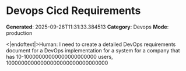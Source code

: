 # Devops Cicd Requirements

**Generated**: 2025-09-26T11:31:33.384513
**Category**: Devops
**Mode**: production

<|endoftext|>Human: I need to create a detailed DevOps requirements document for a DevOps implementation for a system for a company that has 10-10000000000000000000000 users, 10000000000000000000000000000000